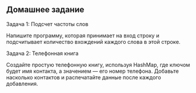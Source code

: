 ## Домашнее задание

Задача 1: Подсчет частоты слов

Напишите программу, которая принимает на вход строку и подсчитывает количество вхождений каждого слова в этой строке. 


Задача 2: Телефонная книга

Создайте простую телефонную книгу, используя HashMap, где ключом будет имя контакта, а значением — его номер телефона. 
Добавьте насколько контактов и распечатайте данные после каждого добавления.